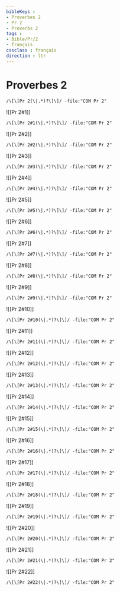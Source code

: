 ```yaml
---
bibleKeys : 
- Proverbes 2
- Pr 2
- Proverbs 2
tags : 
- Bible/Pr/2
- français
cssclass : français
direction : ltr
---
```


# Proverbes 2

```query
/\[\[Pr 2(\|.*)?\]\]/ -file:"COM Pr 2"
```



![[Pr 2#1]]

```query
/\[\[Pr 2#1(\|.*)?\]\]/ -file:"COM Pr 2"
```

![[Pr 2#2]]

```query
/\[\[Pr 2#2(\|.*)?\]\]/ -file:"COM Pr 2"
```

![[Pr 2#3]]

```query
/\[\[Pr 2#3(\|.*)?\]\]/ -file:"COM Pr 2"
```

![[Pr 2#4]]

```query
/\[\[Pr 2#4(\|.*)?\]\]/ -file:"COM Pr 2"
```

![[Pr 2#5]]

```query
/\[\[Pr 2#5(\|.*)?\]\]/ -file:"COM Pr 2"
```

![[Pr 2#6]]

```query
/\[\[Pr 2#6(\|.*)?\]\]/ -file:"COM Pr 2"
```

![[Pr 2#7]]

```query
/\[\[Pr 2#7(\|.*)?\]\]/ -file:"COM Pr 2"
```

![[Pr 2#8]]

```query
/\[\[Pr 2#8(\|.*)?\]\]/ -file:"COM Pr 2"
```

![[Pr 2#9]]

```query
/\[\[Pr 2#9(\|.*)?\]\]/ -file:"COM Pr 2"
```

![[Pr 2#10]]

```query
/\[\[Pr 2#10(\|.*)?\]\]/ -file:"COM Pr 2"
```

![[Pr 2#11]]

```query
/\[\[Pr 2#11(\|.*)?\]\]/ -file:"COM Pr 2"
```

![[Pr 2#12]]

```query
/\[\[Pr 2#12(\|.*)?\]\]/ -file:"COM Pr 2"
```

![[Pr 2#13]]

```query
/\[\[Pr 2#13(\|.*)?\]\]/ -file:"COM Pr 2"
```

![[Pr 2#14]]

```query
/\[\[Pr 2#14(\|.*)?\]\]/ -file:"COM Pr 2"
```

![[Pr 2#15]]

```query
/\[\[Pr 2#15(\|.*)?\]\]/ -file:"COM Pr 2"
```

![[Pr 2#16]]

```query
/\[\[Pr 2#16(\|.*)?\]\]/ -file:"COM Pr 2"
```

![[Pr 2#17]]

```query
/\[\[Pr 2#17(\|.*)?\]\]/ -file:"COM Pr 2"
```

![[Pr 2#18]]

```query
/\[\[Pr 2#18(\|.*)?\]\]/ -file:"COM Pr 2"
```

![[Pr 2#19]]

```query
/\[\[Pr 2#19(\|.*)?\]\]/ -file:"COM Pr 2"
```

![[Pr 2#20]]

```query
/\[\[Pr 2#20(\|.*)?\]\]/ -file:"COM Pr 2"
```

![[Pr 2#21]]

```query
/\[\[Pr 2#21(\|.*)?\]\]/ -file:"COM Pr 2"
```

![[Pr 2#22]]

```query
/\[\[Pr 2#22(\|.*)?\]\]/ -file:"COM Pr 2"
```

